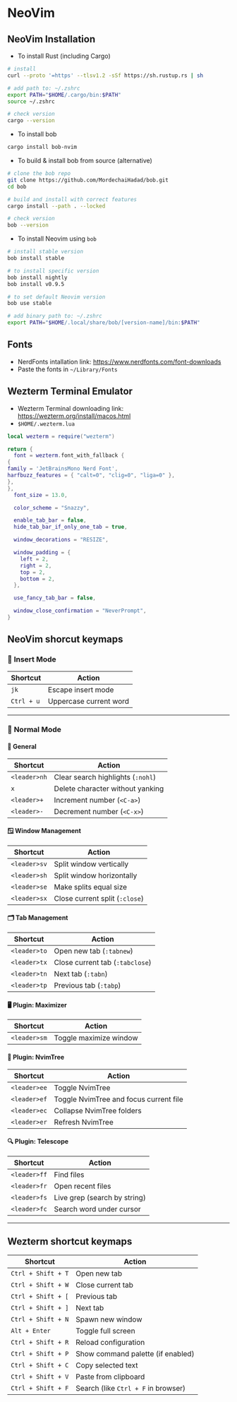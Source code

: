 # NeoVim

## NeoVim Installation

- To install Rust (including Cargo)

```sh
# install
curl --proto '=https' --tlsv1.2 -sSf https://sh.rustup.rs | sh

# add path to: ~/.zshrc
export PATH="$HOME/.cargo/bin:$PATH"
source ~/.zshrc

# check version
cargo --version
```

- To install bob

```sh
cargo install bob-nvim
```

- To build & install bob from source (alternative)

```sh
# clone the bob repo
git clone https://github.com/MordechaiHadad/bob.git
cd bob

# build and install with correct features
cargo install --path . --locked

# check version
bob --version
```

- To install Neovim using `bob`

```sh
# install stable version
bob install stable

# to install specific version
bob install nightly
bob install v0.9.5

# to set default Neovim version
bob use stable

# add binary path to: ~/.zshrc
export PATH="$HOME/.local/share/bob/[version-name]/bin:$PATH"
```

## Fonts

- NerdFonts intallation link: https://www.nerdfonts.com/font-downloads
- Paste the fonts in `~/Library/Fonts`

## Wezterm Terminal Emulator

- Wezterm Terminal downloading link: https://wezterm.org/install/macos.html
- `$HOME/.wezterm.lua`

```lua
local wezterm = require("wezterm")

return {
  font = wezterm.font_with_fallback {
{
family = 'JetBrainsMono Nerd Font',
harfbuzz_features = { "calt=0", "clig=0", "liga=0" },
},
},
  font_size = 13.0,

  color_scheme = "Snazzy",

  enable_tab_bar = false,
  hide_tab_bar_if_only_one_tab = true,

  window_decorations = "RESIZE",

  window_padding = {
    left = 2,
    right = 2,
    top = 2,
    bottom = 2,
  },

  use_fancy_tab_bar = false,

  window_close_confirmation = "NeverPrompt",
}
```

## NeoVim shorcut keymaps

### 🔧 **Insert Mode**

| Shortcut   | Action                 |
| ---------- | ---------------------- |
| `jk`       | Escape insert mode     |
| `Ctrl + u` | Uppercase current word |

---

### 🔧 **Normal Mode**

#### 🧹 General

| Shortcut     | Action                            |
| ------------ | --------------------------------- |
| `<leader>nh` | Clear search highlights (`:nohl`) |
| `x`          | Delete character without yanking  |
| `<leader>+`  | Increment number (`<C-a>`)        |
| `<leader>-`  | Decrement number (`<C-x>`)        |

#### 🪟 Window Management

| Shortcut     | Action                         |
| ------------ | ------------------------------ |
| `<leader>sv` | Split window vertically        |
| `<leader>sh` | Split window horizontally      |
| `<leader>se` | Make splits equal size         |
| `<leader>sx` | Close current split (`:close`) |

#### 🗂️ Tab Management

| Shortcut     | Action                          |
| ------------ | ------------------------------- |
| `<leader>to` | Open new tab (`:tabnew`)        |
| `<leader>tx` | Close current tab (`:tabclose`) |
| `<leader>tn` | Next tab (`:tabn`)              |
| `<leader>tp` | Previous tab (`:tabp`)          |

#### 🖥️ Plugin: Maximizer

| Shortcut     | Action                 |
| ------------ | ---------------------- |
| `<leader>sm` | Toggle maximize window |

#### 🌳 Plugin: NvimTree

| Shortcut     | Action                                 |
| ------------ | -------------------------------------- |
| `<leader>ee` | Toggle NvimTree                        |
| `<leader>ef` | Toggle NvimTree and focus current file |
| `<leader>ec` | Collapse NvimTree folders              |
| `<leader>er` | Refresh NvimTree                       |

#### 🔍 Plugin: Telescope

| Shortcut     | Action                       |
| ------------ | ---------------------------- |
| `<leader>ff` | Find files                   |
| `<leader>fr` | Open recent files            |
| `<leader>fs` | Live grep (search by string) |
| `<leader>fc` | Search word under cursor     |

---

## Wezterm shortcut keymaps

| Shortcut           | Action                              |
| ------------------ | ----------------------------------- |
| `Ctrl + Shift + T` | Open new tab                        |
| `Ctrl + Shift + W` | Close current tab                   |
| `Ctrl + Shift + [` | Previous tab                        |
| `Ctrl + Shift + ]` | Next tab                            |
| `Ctrl + Shift + N` | Spawn new window                    |
| `Alt + Enter`      | Toggle full screen                  |
| `Ctrl + Shift + R` | Reload configuration                |
| `Ctrl + Shift + P` | Show command palette (if enabled)   |
| `Ctrl + Shift + C` | Copy selected text                  |
| `Ctrl + Shift + V` | Paste from clipboard                |
| `Ctrl + Shift + F` | Search (like `Ctrl + F` in browser) |
